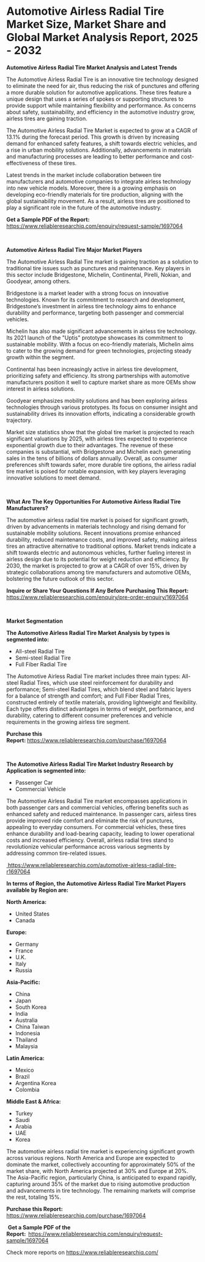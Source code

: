 <p><h1>Automotive Airless Radial Tire Market Size, Market Share and Global Market Analysis Report, 2025 - 2032</h1></p><p><strong>Automotive Airless Radial Tire Market Analysis and Latest Trends</strong></p>
<p><p>The Automotive Airless Radial Tire is an innovative tire technology designed to eliminate the need for air, thus reducing the risk of punctures and offering a more durable solution for automotive applications. These tires feature a unique design that uses a series of spokes or supporting structures to provide support while maintaining flexibility and performance. As concerns about safety, sustainability, and efficiency in the automotive industry grow, airless tires are gaining traction.</p><p>The Automotive Airless Radial Tire Market is expected to grow at a CAGR of 13.1% during the forecast period. This growth is driven by increasing demand for enhanced safety features, a shift towards electric vehicles, and a rise in urban mobility solutions. Additionally, advancements in materials and manufacturing processes are leading to better performance and cost-effectiveness of these tires.</p><p>Latest trends in the market include collaboration between tire manufacturers and automotive companies to integrate airless technology into new vehicle models. Moreover, there is a growing emphasis on developing eco-friendly materials for tire production, aligning with the global sustainability movement. As a result, airless tires are positioned to play a significant role in the future of the automotive industry.</p></p>
<p><strong>Get a Sample PDF of the Report:&nbsp;</strong> <a href="https://www.reliableresearchiq.com/enquiry/request-sample/1697064?utm_campaign=3299&utm_medium=2&utm_source=Github&utm_content=ia&utm_term=30032025&utm_id=automotive-airless-radial-tire">https://www.reliableresearchiq.com/enquiry/request-sample/1697064</a></p>
<p>&nbsp;</p>
<p><strong>Automotive Airless Radial Tire Major Market Players</strong></p>
<p><p>The Automotive Airless Radial Tire market is gaining traction as a solution to traditional tire issues such as punctures and maintenance. Key players in this sector include Bridgestone, Michelin, Continental, Pirelli, Nokian, and Goodyear, among others.</p><p>Bridgestone is a market leader with a strong focus on innovative technologies. Known for its commitment to research and development, Bridgestone’s investment in airless tire technology aims to enhance durability and performance, targeting both passenger and commercial vehicles.</p><p>Michelin has also made significant advancements in airless tire technology. Its 2021 launch of the "Uptis" prototype showcases its commitment to sustainable mobility. With a focus on eco-friendly materials, Michelin aims to cater to the growing demand for green technologies, projecting steady growth within the segment.</p><p>Continental has been increasingly active in airless tire development, prioritizing safety and efficiency. Its strong partnerships with automotive manufacturers position it well to capture market share as more OEMs show interest in airless solutions.</p><p>Goodyear emphasizes mobility solutions and has been exploring airless technologies through various prototypes. Its focus on consumer insight and sustainability drives its innovation efforts, indicating a considerable growth trajectory.</p><p>Market size statistics show that the global tire market is projected to reach significant valuations by 2025, with airless tires expected to experience exponential growth due to their advantages. The revenue of these companies is substantial, with Bridgestone and Michelin each generating sales in the tens of billions of dollars annually. Overall, as consumer preferences shift towards safer, more durable tire options, the airless radial tire market is poised for notable expansion, with key players leveraging innovative solutions to meet demand.</p></p>
<p>&nbsp;</p>
<p><strong>What Are The Key Opportunities For Automotive Airless Radial Tire Manufacturers?</strong></p>
<p><p>The automotive airless radial tire market is poised for significant growth, driven by advancements in materials technology and rising demand for sustainable mobility solutions. Recent innovations promise enhanced durability, reduced maintenance costs, and improved safety, making airless tires an attractive alternative to traditional options. Market trends indicate a shift towards electric and autonomous vehicles, further fueling interest in airless design due to its potential for weight reduction and efficiency. By 2030, the market is projected to grow at a CAGR of over 15%, driven by strategic collaborations among tire manufacturers and automotive OEMs, bolstering the future outlook of this sector.</p></p>
<p><strong>Inquire or Share Your Questions If Any Before Purchasing This Report:</strong> <a href="https://www.reliableresearchiq.com/enquiry/pre-order-enquiry/1697064?utm_campaign=3299&utm_medium=2&utm_source=Github&utm_content=ia&utm_term=30032025&utm_id=automotive-airless-radial-tire">https://www.reliableresearchiq.com/enquiry/pre-order-enquiry/1697064</a></p>
<p>&nbsp;</p>
<p><strong>Market Segmentation</strong></p>
<p><strong>The Automotive Airless Radial Tire Market Analysis by types is segmented into:</strong></p>
<p><ul><li>All-steel Radial Tire</li><li>Semi-steel Radial Tire</li><li>Full Fiber Radial Tire</li></ul></p>
<p><p>The Automotive Airless Radial Tire market includes three main types: All-steel Radial Tires, which use steel reinforcement for durability and performance; Semi-steel Radial Tires, which blend steel and fabric layers for a balance of strength and comfort; and Full Fiber Radial Tires, constructed entirely of textile materials, providing lightweight and flexibility. Each type offers distinct advantages in terms of weight, performance, and durability, catering to different consumer preferences and vehicle requirements in the growing airless tire segment.</p></p>
<p><strong>Purchase this Report:&nbsp;</strong><a href="https://www.reliableresearchiq.com/purchase/1697064?utm_campaign=3299&utm_medium=2&utm_source=Github&utm_content=ia&utm_term=30032025&utm_id=automotive-airless-radial-tire">https://www.reliableresearchiq.com/purchase/1697064</a></p>
<p>&nbsp;</p>
<p><strong>The Automotive Airless Radial Tire Market Industry Research by Application is segmented into:</strong></p>
<p><ul><li>Passenger Car</li><li>Commercial Vehicle</li></ul></p>
<p><p>The Automotive Airless Radial Tire market encompasses applications in both passenger cars and commercial vehicles, offering benefits such as enhanced safety and reduced maintenance. In passenger cars, airless tires provide improved ride comfort and eliminate the risk of punctures, appealing to everyday consumers. For commercial vehicles, these tires enhance durability and load-bearing capacity, leading to lower operational costs and increased efficiency. Overall, airless radial tires stand to revolutionize vehicular performance across various segments by addressing common tire-related issues.</p></p>
<p><a href="https://www.reliableresearchiq.com/automotive-airless-radial-tire-r1697064?utm_campaign=3299&utm_medium=2&utm_source=Github&utm_content=ia&utm_term=30032025&utm_id=automotive-airless-radial-tire">&nbsp;https://www.reliableresearchiq.com/automotive-airless-radial-tire-r1697064</a></p>
<p><strong>In terms of Region, the Automotive Airless Radial Tire Market Players available by Region are:</strong></p>
<p>
    <p> <strong> North America: </strong>
        <ul>
            <li>United States</li>
            <li>Canada</li>
        </ul>
        </p> 
    <p> <strong> Europe: </strong>
        <ul>
            <li>Germany</li>
            <li>France</li>
            <li>U.K.</li>
            <li>Italy</li>
            <li>Russia</li>
        </ul>
        </p> 
    <p> <strong> Asia-Pacific: </strong>
        <ul>
            <li>China</li>
            <li>Japan</li>
            <li>South Korea</li>
            <li>India</li>
            <li>Australia</li>
            <li>China Taiwan</li>
            <li>Indonesia</li>
            <li>Thailand</li>
            <li>Malaysia</li>
        </ul>
        </p> 
    <p> <strong> Latin America: </strong>
        <ul>
            <li>Mexico</li>
            <li>Brazil</li>
            <li>Argentina Korea</li>
            <li>Colombia</li>
        </ul>
        </p> 
    <p> <strong> Middle East & Africa: </strong>
        <ul>
            <li>Turkey</li>
            <li>Saudi</li>
            <li>Arabia</li>
            <li>UAE</li>
            <li>Korea</li>
        </ul>
    </p>
    </p>
<p><p>The automotive airless radial tire market is experiencing significant growth across various regions. North America and Europe are expected to dominate the market, collectively accounting for approximately 50% of the market share, with North America projected at 30% and Europe at 20%. The Asia-Pacific region, particularly China, is anticipated to expand rapidly, capturing around 35% of the market due to rising automotive production and advancements in tire technology. The remaining markets will comprise the rest, totaling 15%.</p></p>
<p><strong>Purchase this Report: </strong><a href="https://www.reliableresearchiq.com/purchase/1697064?utm_campaign=3299&utm_medium=2&utm_source=Github&utm_content=ia&utm_term=30032025&utm_id=automotive-airless-radial-tire">https://www.reliableresearchiq.com/purchase/1697064</a></p>
<p>&nbsp;<strong>Get a Sample PDF of the Report:&nbsp;&nbsp;</strong><a href="https://www.reliableresearchiq.com/enquiry/request-sample/1697064?utm_campaign=3299&utm_medium=2&utm_source=Github&utm_content=ia&utm_term=30032025&utm_id=automotive-airless-radial-tire">https://www.reliableresearchiq.com/enquiry/request-sample/1697064</a></p>
<p><strong></strong></p>
<p>Check more reports on <a href="https://www.reliableresearchiq.com/?utm_campaign=3299&utm_medium=2&utm_source=Github&utm_content=ia&utm_term=30032025&utm_id=automotive-airless-radial-tire">https://www.reliableresearchiq.com/</a></p>